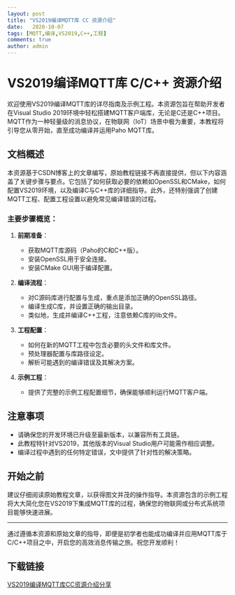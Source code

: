 ```yaml
---
layout: post
title: "VS2019编译MQTT库 CC 资源介绍"
date:   2020-10-07
tags: [MQTT,编译,VS2019,C++,工程]
comments: true
author: admin
---
```

# VS2019编译MQTT库 C/C++ 资源介绍

欢迎使用VS2019编译MQTT库的详尽指南及示例工程。本资源包旨在帮助开发者在Visual Studio 2019环境中轻松搭建MQTT客户端库，无论是C还是C++项目。MQTT作为一种轻量级的消息协议，在物联网（IoT）场景中极为重要，本教程将引导您从零开始，直至成功编译并运用Paho MQTT库。

## 文档概述

本资源基于CSDN博客上的文章编写，原始教程链接不再直接提供，但以下内容涵盖了关键步骤与要点。它包括了如何获取必要的依赖如OpenSSL和CMake，如何配置VS2019环境，以及编译C与C++库的详细指导。此外，还特别强调了创建MQTT工程、配置工程设置以避免常见编译错误的过程。

### 主要步骤概览：

1. **前期准备**：
   - 获取MQTT库源码（Paho的C和C++版）。
   - 安装OpenSSL用于安全连接。
   - 安装CMake GUI用于编译配置。

2. **编译流程**：
   - 对C源码库进行配置与生成，重点是添加正确的OpenSSL路径。
   - 编译生成C库，并设置正确的输出目录。
   - 类似地，生成并编译C++工程，注意依赖C库的lib文件。
   
3. **工程配置**：
   - 如何在新的MQTT工程中包含必要的头文件和库文件。
   - 预处理器配置与库路径设定。
   - 解析可能遇到的编译错误及其解决方案。

4. **示例工程**：
   - 提供了完整的示例工程配置细节，确保能够顺利运行MQTT客户端。

## 注意事项

- 请确保您的开发环境已升级至最新版本，以兼容所有工具链。
- 此教程特针对VS2019，其他版本的Visual Studio用户可能需作相应调整。
- 编译过程中遇到的任何特定错误，文中提供了针对性的解决策略。

## 开始之前

建议仔细阅读原始教程文章，以获得图文并茂的操作指导。本资源包含的示例工程将大大简化您在VS2019下集成MQTT库的过程，确保您的物联网或分布式系统项目能够快速进展。

---

通过遵循本资源和原始文章的指导，即便是初学者也能成功编译并应用MQTT库于C/C++项目之中，开启您的高效消息传输之旅。祝您开发顺利！

## 下载链接

[VS2019编译MQTT库CC资源介绍分享](https://pan.quark.cn/s/eb63cc06d1c2)